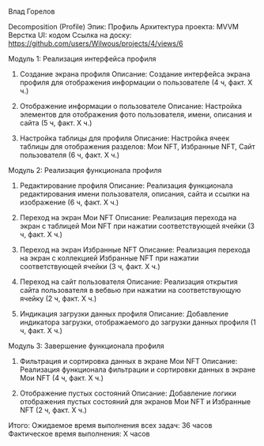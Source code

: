 Влад Горелов

Decomposition (Profile)
Эпик: Профиль
Архитектура проекта: MVVM
Верстка UI: кодом
Ссылка на доску: https://github.com/users/Wilwous/projects/4/views/6

Модуль 1: Реализация интерфейса профиля

1. Создание экрана профиля
Описание: Создание интерфейса экрана профиля для отображения информации о пользователе
(4 ч, факт. Х ч.)

2. Отображение информации о пользователе
Описание: Настройка элементов для отображения фото пользователя, имени, описания и сайта
(5 ч, факт. Х ч.)

3. Настройка таблицы для профиля
Описание: Настройка ячеек таблицы для отображения разделов: Мои NFT, Избранные NFT, Сайт пользователя
(6 ч, факт. Х ч.)


Модуль 2: Реализация функционала профиля

1. Редактирование профиля
Описание: Реализация функционала редактирования имени пользователя, описания, сайта и ссылки на изображение
(6 ч, факт. Х ч.)

2. Переход на экран Мои NFT
Описание: Реализация перехода на экран с таблицей Мои NFT при нажатии соответствующей ячейки
(3 ч, факт. Х ч.)

3. Переход на экран Избранные NFT
Описание: Реализация перехода на экран с коллекцией Избранные NFT при нажатии соответствующей ячейки
(3 ч, факт. Х ч.)

4. Переход на сайт пользователя
Описание: Реализация открытия сайта пользователя в вебвью при нажатии на соответствующую ячейку
(2 ч, факт. Х ч.)

5. Индикация загрузки данных профиля
Описание: Добавление индикатора загрузки, отображаемого до загрузки данных профиля
(1 ч, факт. Х ч.)

Модуль 3: Завершение функционала профиля

1. Фильтрация и сортировка данных в экране Мои NFT
Описание: Реализация функционала фильтрации и сортировки данных в экране Мои NFT
(4 ч, факт. Х ч.)

2. Отображение пустых состояний
Описание: Добавление логики отображения пустых состояний для экранов Мои NFT и Избранные NFT
(2 ч, факт. Х ч.)

Итого:
Ожидаемое время выполнения всех задач: 36 часов
Фактическое время выполнения: X часов
